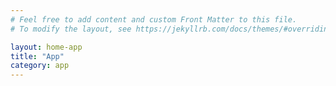 ```yaml
---
# Feel free to add content and custom Front Matter to this file.
# To modify the layout, see https://jekyllrb.com/docs/themes/#overriding-theme-defaults

layout: home-app
title: "App"
category: app
---
```

